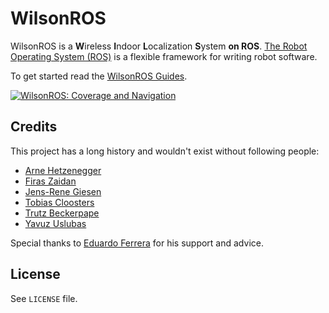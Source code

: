 # WilsonROS

WilsonROS is a **W**ireless **I**ndoor **L**ocalization **S**ystem **on ROS**. [The Robot Operating System (ROS)](http://www.ros.org/) is a flexible framework for writing robot software.

To get started read the [WilsonROS Guides](https://github.com/WilsonROS/wilson_ros/wiki). 

[![WilsonROS: Coverage and Navigation](https://img.youtube.com/vi/N_qBwbj5zZY/0.jpg)](https://www.youtube.com/watch?v=N_qBwbj5zZY)

## Credits

This project has a long history and wouldn't exist without following people:

* [Arne Hetzenegger](https://github.com/Aluquot)
* [Firas Zaidan](https://github.com/zaidan)
* [Jens-Rene Giesen](https://github.com/jerengie)
* [Tobias Cloosters](https://github.com/Tcc100)
* [Trutz Beckerpape](https://github.com/trubeck)
* [Yavuz Uslubas](https://github.com/YavuzU)

Special thanks to [Eduardo Ferrera](https://github.com/edufercab) for his support and advice.

## License

See `LICENSE` file.

